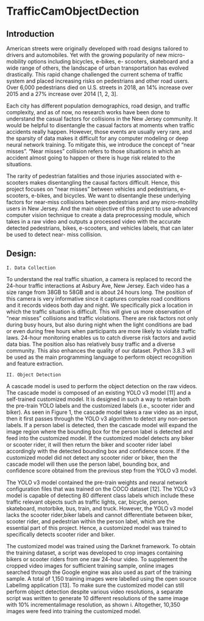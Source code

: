 # TrafficCamObjectDection


## Introduction
American streets were originally developed with road designs tailored to drivers and automobiles. Yet with the growing popularity of new micro-mobility options including bicycles, e-bikes, e- scooters, skateboard and a wide range of others, the landscape of urban transportation has evolved drastically. This rapid change challenged the current schema of traffic system and placed increasing risks on pedestrians and other road users. Over 6,000 pedestrians died on U.S. streets
in 2018, an 14% increase over 2015 and a 27% increase over 2014 [1, 2, 3].

Each city has different population demographics, road design, and traffic complexity, and as of now, no research works have been done to understand the casual factors for collisions in the New Jersey community. It would be helpful to disentangle the casual factors at moments when traffic accidents really happen. However, those events are usually very rare, and the sparsity of data makes it difficult for any computer modeling or deep neural network training. To mitigate this, we introduce the concept of “near misses”. “Near misses” collision refers to those situations in which an accident almost going to happen or there is huge risk related to the situations.

The rarity of pedestrian fatalities and those injuries associated with e-scooters makes disentangling the causal factors difficult. Hence, this project focuses on “near misses” between vehicles and pedestrians, e-scooters, e-bikes, and bicycles. We want to disentangle these underlying factors for near-miss collisions between pedestrians and any micro-mobility users in New Jersey. And the main objective of this project to use advanced computer vision technique to create a data preprocessing module, which takes in a raw video and outputs a processed video with the accurate detected pedestrians, bikes, e-scooters, and vehicles labels, that can later be used to detect near- miss collision.


## Design:
    I. Data Collection
To understand the real traffic situation, a camera is replaced to record the 24-hour traffic interactions at Asbury Ave, New Jersey. Each video has a size range from 38GB to 58GB and is about 24 hours long. The position of this camera is very informative since it captures complex road conditions and it records videos both day and night. We specifically pick a location in which the traffic situation is difficult. This will give us more observation of “near misses” collisions and traffic violations. There are risk factors not only during busy hours, but also during night when the light conditions are bad or even during free hours when participants are more likely to violate traffic laws. 24-hour monitoring enables us to catch diverse risk factors and avoid data bias. The position also has relatively busy traffic and a diverse community. This also enhances the quality of our dataset. Python 3.8.3 will be used as the main programming language to perform object recognition and feature extraction.

    II. Object Detection
A cascade model is used to perform the object detection on the raw videos. The cascade model is composed of an existing YOLO v3 model [11] and a self-trained customized model. It is designed in such a way to retain both the pre-train YOLO labels and the customized labels (i.e., scooter rider
and biker). As seen in Figure 1, the cascade model takes a raw video as an input, then it first passes through the YOLO v3 algorithm to detect any non-person labels. If a person label is detected, then the cascade model will expand the image region where the bounding box for the person label is
detected and feed into the customized model. If the customized model detects any biker or scooter rider, it will then return the biker and scooter rider label accordingly with the detected bounding box and confidence score. If the customized model did not detect any scooter rider or biker, then the cascade model will then use the person label, bounding box, and confidence score obtained from the previous step from the YOLO v3 model.

The YOLO v3 model contained the pre-train weights and neural network configuration files that was trained on the COCO dataset [12]. The YOLO v3 model is capable of detecting 80 different class labels which include these traffic relevant objects such as traffic lights, car, bicycle, person, skateboard, motorbike, bus, train, and truck. However, the YOLO v3 model lacks the scooter rider,biker labels and cannot differentiate between biker, scooter rider, and pedestrian within the person label, which are the essential part of this project. Hence, a customized model was trained to specifically detects scooter rider and biker.

The customized model was trained using the Darknet framework. To obtain the training dataset, a script was developed to crop images containing bikers or scooter riders from one raw 24-hour video. To supplement the cropped video images for sufficient training sample, online images searched through the Google engine was also used as part of the training sample. A total of 1,150 training images were labelled using the open source LabelImg application [13]. To make sure the
customized model can still perform object detection despite various video resolutions, a separate script was written to generate 10 different resolutions of the same image with 10% incrementalimage resolution, as shown i. Altogether, 10,350 images were feed into training the
customized model.
